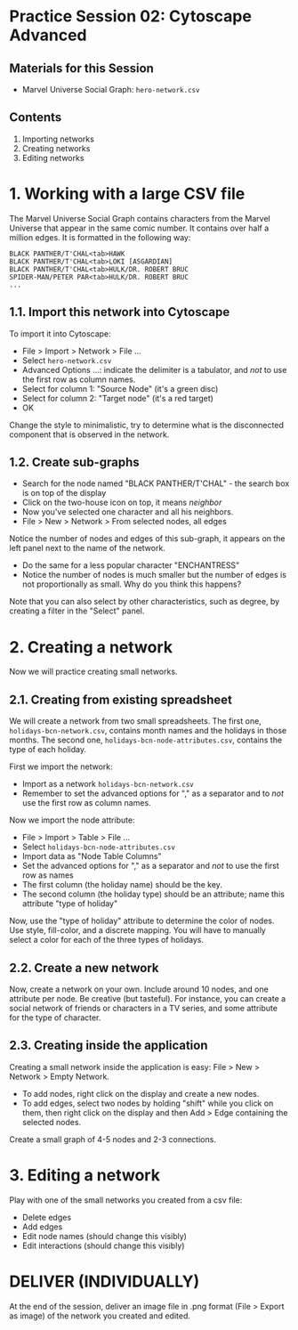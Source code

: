 # Practice Session 02: Cytoscape Advanced

## Materials for this Session

* Marvel Universe Social Graph: `hero-network.csv`

## Contents

1. Importing networks
1. Creating networks
1. Editing networks

# 1. Working with a large CSV file

The Marvel Universe Social Graph contains characters from the Marvel Universe that appear in the same comic number. It contains over half a million edges. It is formatted in the following way:

    BLACK PANTHER/T'CHAL<tab>HAWK
    BLACK PANTHER/T'CHAL<tab>LOKI [ASGARDIAN]
    BLACK PANTHER/T'CHAL<tab>HULK/DR. ROBERT BRUC
    SPIDER-MAN/PETER PAR<tab>HULK/DR. ROBERT BRUC
    ...

## 1.1. Import this network into Cytoscape

To import it into Cytoscape:

* File > Import > Network > File ...
* Select `hero-network.csv`
* Advanced Options ...: indicate the delimiter is a tabulator, and *not* to use the first row as column names.
* Select for column 1: "Source Node" (it's a green disc)
* Select for column 2: "Target node" (it's a red target)
* OK

Change the style to minimalistic, try to determine what is the disconnected component that is observed in the network.

## 1.2. Create sub-graphs

* Search for the node named "BLACK PANTHER/T'CHAL" - the search box is on top of the display
* Click on the two-house icon on top, it means *neighbor*
* Now you've selected one character and all his neighbors.
* File > New > Network > From selected nodes, all edges

Notice the number of nodes and edges of this sub-graph, it appears on the left panel next to the name of the network.

* Do the same for a less popular character "ENCHANTRESS"
* Notice the number of nodes is much smaller but the number of edges is not proportionally as small. Why do you think this happens?

Note that you can also select by other characteristics, such as degree, by creating a filter in the "Select" panel.

# 2. Creating a network

Now we will practice creating small networks.

## 2.1. Creating from existing spreadsheet

We will create a network from two small spreadsheets. The first one, `holidays-bcn-network.csv`, contains month names and the holidays in those months. The second one, `holidays-bcn-node-attributes.csv`, contains the type of each holiday.

First we import the network:

* Import as a network `holidays-bcn-network.csv`
* Remember to set the advanced options for "," as a separator and to *not* use the first row as column names.

Now we import the node attribute:

* File > Import > Table > File ...
* Select `holidays-bcn-node-attributes.csv`
* Import data as "Node Table Columns"
* Set the advanced options for "," as a separator and *not* to use the first row as names
* The first column (the holiday name) should be the key.
* The second column (the holiday type) should be an attribute; name this attribute "type of holiday"

Now, use the "type of holiday" attribute to determine the color of nodes. Use style, fill-color, and a discrete mapping. You will have to manually select a color for each of the three types of holidays.

## 2.2. Create a new network

Now, create a network on your own. Include around 10 nodes, and one attribute per node. Be creative (but tasteful). For instance, you can create a social network of friends or characters in a TV series, and some attribute for the type of character.

## 2.3. Creating inside the application

Creating a small network inside the application is easy: File > New > Network > Empty Network.

* To add nodes, right click on the display and create a new nodes.
* To add edges, select two nodes by holding "shift" while you click on them, then right click on the display and then Add > Edge containing the selected nodes.

Create a small graph of 4-5 nodes and 2-3 connections.

# 3. Editing a network

Play with one of the small networks you created from a csv file:

* Delete edges
* Add edges
* Edit node names (should change this visibly)
* Edit interactions (should change this visibly)

# DELIVER (INDIVIDUALLY)

At the end of the session, deliver an image file in .png format (File > Export as image) of the network you created and edited.
